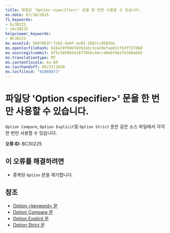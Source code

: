 ```yaml
---
title: 파일당 'Option <specifier>' 문을 한 번만 사용할 수 있습니다.
ms.date: 07/20/2015
f1_keywords:
- bc30225
- vbc30225
helpviewer_keywords:
- BC30225
ms.assetid: 56970b37-7262-4a8f-ac01-2bb2cc8503de
ms.openlocfilehash: 616470f89d7676143c3c429efaa02cf63f72fd60
ms.sourcegitcommit: bf5c5850654187705bc94cc40ebfb62fe346ab02
ms.translationtype: MT
ms.contentlocale: ko-KR
ms.lasthandoff: 09/23/2020
ms.locfileid: "91089873"
---
```

# <a name="option-specifier-statement-can-only-appear-once-per-file"></a>파일당 'Option \<specifier>' 문을 한 번만 사용할 수 있습니다.

`Option Compare`, `Option Explicit`및 `Option Strict` 문은 같은 소스 파일에서 각각 한 번만 사용할 수 있습니다.  
  
 **오류 ID:** BC30225  
  
## <a name="to-correct-this-error"></a>이 오류를 해결하려면  
  
- 중복된 `Option` 문을 제거합니다.  
  
## <a name="see-also"></a>참조

- [Option \<keyword> 문](../language-reference/statements/option-keyword-statement.md)
- [Option Compare 문](../language-reference/statements/option-compare-statement.md)
- [Option Explicit 문](../language-reference/statements/option-explicit-statement.md)
- [Option Strict 문](../language-reference/statements/option-strict-statement.md)
